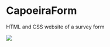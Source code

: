 # CapoeiraForm
HTML and CSS website of a survey form

<picture>
  <img src="https://user-images.githubusercontent.com/64702639/223899033-65ae999f-313f-4688-af25-7c64b15375a9.gif" />
</picture>
